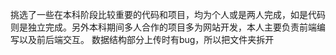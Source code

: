 挑选了一些在本科阶段比较重要的代码和项目，均为个人或是两人完成，如是代码则是独立完成。另外本科期间多人合作的项目多为网站开发，本人主要负责前端编写以及前后端交互。
数据结构部分上传时有bug，所以把文件夹拆开
